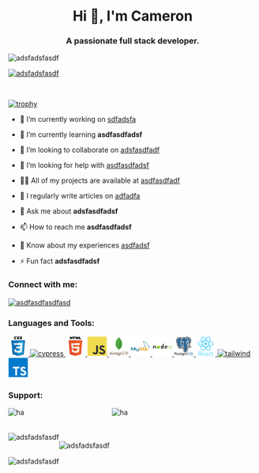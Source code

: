 <h1 align="center">Hi 👋, I'm Cameron</h1>
<h3 align="center">A passionate full stack developer.</h3>

<p align="left"> <img src="https://komarev.com/ghpvc/?username=adsfadsfasdf&label=Profile%20views&color=0e75b6&style=flat" alt="adsfadsfasdf" /> </p>

<p align="left"> <a href="https://github.com/ryo-ma/github-profile-trophy"><img src="https://github-profile-trophy.vercel.app/?username=adsfadsfasdf" alt="adsfadsfasdf" /></a> </p>

<p align="left"> <a href="https://twitter.com/" target="blank"><img src="https://img.shields.io/twitter/follow/?logo=twitter&style=for-the-badge" alt="" /></a> </p>



[![trophy](https://github-profile-trophy.vercel.app/?username=CameronBloom&theme=onedark)](https://github.com/ryo-ma/github-profile-trophy)

- 🔭 I’m currently working on [sdfadsfa](asdfasdfads)

- 🌱 I’m currently learning **asdfasdfadsf**

- 👯 I’m looking to collaborate on [adsfasdfadf](asdfasdfad)

- 🤝 I’m looking for help with [asdfasdfadsf](adsfadsfadsf)

- 👨‍💻 All of my projects are available at [asdfasdfadf](asdfasdfadf)

- 📝 I regularly write articles on [adfadfa](adfadfa)

- 💬 Ask me about **adsfasdfadsf**

- 📫 How to reach me **asdfasdfadsf**

- 📄 Know about my experiences [asdfadsf](asdfadsf)

- ⚡ Fun fact **adsfasdfadsf**

<h3 align="left">Connect with me:</h3>
<p align="left">
<a href="https://linkedin.com/in/asdfasdfasdfasd" target="blank"><img align="center" src="https://raw.githubusercontent.com/rahuldkjain/github-profile-readme-generator/master/src/images/icons/Social/linked-in-alt.svg" alt="asdfasdfasdfasd" height="30" width="40" /></a>
</p>

<h3 align="left">Languages and Tools:</h3>
<p align="left"> <a href="https://www.w3schools.com/css/" target="_blank" rel="noreferrer"> <img src="https://raw.githubusercontent.com/devicons/devicon/master/icons/css3/css3-original-wordmark.svg" alt="css3" width="40" height="40"/> </a> <a href="https://www.cypress.io" target="_blank" rel="noreferrer"> <img src="https://raw.githubusercontent.com/simple-icons/simple-icons/6e46ec1fc23b60c8fd0d2f2ff46db82e16dbd75f/icons/cypress.svg" alt="cypress" width="40" height="40"/> </a> <a href="https://www.w3.org/html/" target="_blank" rel="noreferrer"> <img src="https://raw.githubusercontent.com/devicons/devicon/master/icons/html5/html5-original-wordmark.svg" alt="html5" width="40" height="40"/> </a> <a href="https://developer.mozilla.org/en-US/docs/Web/JavaScript" target="_blank" rel="noreferrer"> <img src="https://raw.githubusercontent.com/devicons/devicon/master/icons/javascript/javascript-original.svg" alt="javascript" width="40" height="40"/> </a> <a href="https://www.mongodb.com/" target="_blank" rel="noreferrer"> <img src="https://raw.githubusercontent.com/devicons/devicon/master/icons/mongodb/mongodb-original-wordmark.svg" alt="mongodb" width="40" height="40"/> </a> <a href="https://www.mysql.com/" target="_blank" rel="noreferrer"> <img src="https://raw.githubusercontent.com/devicons/devicon/master/icons/mysql/mysql-original-wordmark.svg" alt="mysql" width="40" height="40"/> </a> <a href="https://nodejs.org" target="_blank" rel="noreferrer"> <img src="https://raw.githubusercontent.com/devicons/devicon/master/icons/nodejs/nodejs-original-wordmark.svg" alt="nodejs" width="40" height="40"/> </a> <a href="https://www.postgresql.org" target="_blank" rel="noreferrer"> <img src="https://raw.githubusercontent.com/devicons/devicon/master/icons/postgresql/postgresql-original-wordmark.svg" alt="postgresql" width="40" height="40"/> </a> <a href="https://reactjs.org/" target="_blank" rel="noreferrer"> <img src="https://raw.githubusercontent.com/devicons/devicon/master/icons/react/react-original-wordmark.svg" alt="react" width="40" height="40"/> </a> <a href="https://tailwindcss.com/" target="_blank" rel="noreferrer"> <img src="https://www.vectorlogo.zone/logos/tailwindcss/tailwindcss-icon.svg" alt="tailwind" width="40" height="40"/> </a> <a href="https://www.typescriptlang.org/" target="_blank" rel="noreferrer"> <img src="https://raw.githubusercontent.com/devicons/devicon/master/icons/typescript/typescript-original.svg" alt="typescript" width="40" height="40"/> </a> </p>

<h3 align="left">Support:</h3>
<p><a href="https://www.buymeacoffee.com/ha"> <img align="left" src="https://cdn.buymeacoffee.com/buttons/v2/default-yellow.png" height="50" width="210" alt="ha" /></a><a href="https://ko-fi.com/ha"> <img align="left" src="https://cdn.ko-fi.com/cdn/kofi3.png?v=3" height="50" width="210" alt="ha" /></a></p><br><br>

<p><img align="left" src="https://github-readme-stats.vercel.app/api/top-langs?username=adsfadsfasdf&show_icons=true&locale=en&layout=compact" alt="adsfadsfasdf" /></p>

<p>&nbsp;<img align="center" src="https://github-readme-stats.vercel.app/api?username=adsfadsfasdf&show_icons=true&locale=en" alt="adsfadsfasdf" /></p>

<p><img align="center" src="https://github-readme-streak-stats.herokuapp.com/?user=adsfadsfasdf&" alt="adsfadsfasdf" /></p>
